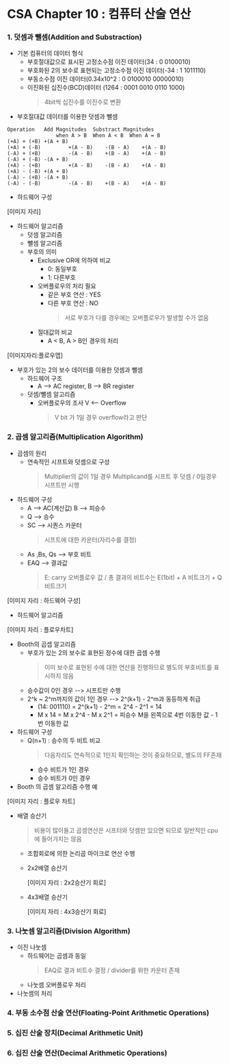 # CSA Chapter 10 : 컴퓨터 산술 연산
### 1. 덧셈과 뺄셈(Addition and Substraction)
- 기본 컴퓨터의 데이터 형식
	- 부호절대값으로 표시된 고정소수점 이진 데이터(34 : 0 0100010)
	- 부호화된 2의 보수로 표현되는 고정소수점 이진 데이터(-34 : 1 1011110)
	- 부동소수점 이진 데이터(0.34x10^2 : 0 0100010 00000010)
	- 이진화된 십진수(BCD)데이터 (1264 : 0001 0010 0110 1000)
		> 4bit씩 십진수를 이진수로 변환
- 부호절대값 데이터를 이용한 덧셈과 뺄셈
```
Operation	Add Magnitudes	Substract Magnitudes
				when A > B	When A < B	When A = B
(+A) + (+B)	+(A + B)
(+A) + (-B)			+(A - B)	-(B - A)	+(A - B)
(-A) + (+B)			-(A - B)	+(B - A)	+(A - B)
(-A) + (-B)	-(A + B)
(+A) - (+B)			+(A - B)	-(B - A)	+(A - B)
(+A) - (-B)	+(A + B)
(-A) - (+B)	-(A + B)
(-A) - (-B)			-(A - B)	+(B - A)	+(A - B)
```
- 하드웨어 구성

[이미지 자리]
- 하드웨어 알고리즘
	- 덧셈 알고리즘
	- 뺄셈 알고리즘
	- 부호의 의미
		- Exclusive OR에 의하여 비교
			- 0: 동일부호
			- 1: 다른부호
		- 오버플로우의 처리 필요
			- 같은 부호 연산 : YES
			- 다른 부호 연산 : NO
				> 서로 부호가 다를 경우에는 오버플로우가 발생할 수가 없음
		- 절대값의 비교
			- A < B, A > B인 경우의 처리

[이미지자리:플로우맵]
- 부호가 있는 2의 보수 데이터를 이용한 덧셈과 뺄셈
	- 하드웨어 구조
		- A --> AC register, B --> BR register
	- 덧셈/뺄셈 알고리즘
		- 오버플로우의 조사  V <-- Overflow
			> V bit 가 1일 경우 overflow라고 판단
### 2. 곱셈 알고리즘(Multiplication Algorithm)
- 곱셈의 원리
	- 연속적인 시프트와 덧셈으로 구성
		> Multiplier의 값이 1일 경우 Multiplicand를 시프트 후 덧셈 / 0일경우 시프트만 시행
- 하드웨어 구성
	- A --> AC(계산값) B --> 피승수
	- Q --> 승수
	- SC --> 시퀀스 카운터
		> 시프트에 대한 카운터(자리수를 결정)
	- As ,Bs, Qs --> 부호 비트
	- EAQ --> 결과값
		> E: carry 오버플로우 값 / 총 결과의 비트수는 E(1bit) + A 비트크기 + Q비트크기

[이미지 자리 : 하드웨어 구성]
- 하드웨어 알고리즘

[이미지 자리 : 플로우차트]
- Booth의 곱셉 알고리즘
	- 부호가 있는 2의 보수로 표현된 정수에 대한 곱셈 수행
		> 이미 보수로 표현된 수에 대한 연산을 진행하므로 별도의 부호비트를 표시하지 않음
	- 승수값이 0인 경우 --> 시프트만 수행
	- 2^k ~ 2^m까지의 값이 1인 경우 --> 2^(k+1) - 2^m과 동등하게 취급
		- (14: 001110) =  2^(k+1) - 2^m = 2^4 - 2^1 = 14
		- M x 14 = M x 2^4 - M x 2^1 = 피승수 M을 왼쪽으로 4번 이동한 값 - 1번 이동한 값
- 하드웨어 구성
	- Q(n+1) : 승수의 두 비트 비교
		> 다음자리도 연속적으로 1인지 확인하는 것이 중요하므로, 별도의 FF존재
		- 승수 비트가 1인 경우
		- 승수 비트가 0인 경우
- Booth 의 곱셈 알고리즘 수행 예

[이미지 자리 : 플로우 차트]
- 배열 승산기
	> 비용이 많이들고 곱셈연산은 시프터와 덧셈만 있으면 되므로 일반적인 cpu에 들어가지는 않음
	- 조합회로에 의한 논리곱 마이크로 연산 수행
	- 2x2배열 승산기
	
		[이미지 자리 : 2x2승산기 회로]
	- 4x3배열 승산기
	
		[이미지 자리 : 4x3승산기 회로]
### 3. 나눗셈 알고리즘(Division Algorithm)
- 이진 나눗셈
	- 하드웨어는 곱셈과 동일
		> EAQ로 결과 비트수 결정 / divider를 위한 카운터 존재
	- 나눗셈 오버플로우 처리
- 나눗셈의 처리
### 4. 부동 소수점 산술 연산(Floating-Point Arithmetic Operations)
### 5. 십진 산술 장치(Decimal Arithmetic Unit)
### 6. 십진 산술 연산(Decimal Arithmetic Operations)
